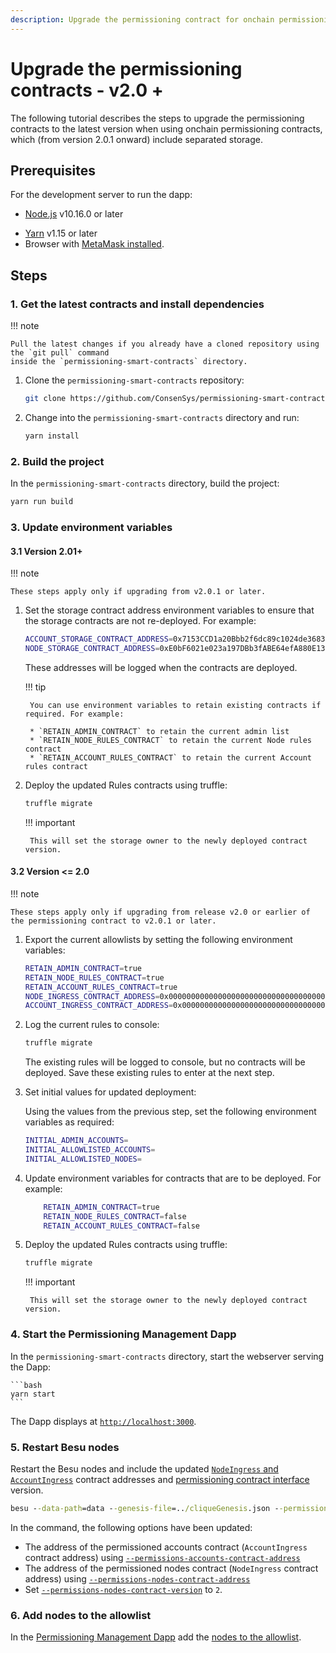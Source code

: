 ```yaml
---
description: Upgrade the permissioning contract for onchain permissioning
---
```


# Upgrade the permissioning contracts - v2.0 +

The following tutorial describes the steps to upgrade the permissioning contracts to the latest
version when using onchain permissioning contracts, which (from version 2.0.1 onward) include separated storage.

## Prerequisites

For the development server to run the dapp:

<!-- vale off -->
* [Node.js](https://nodejs.org/en/) v10.16.0 or later
<!-- vale on -->
* [Yarn](https://yarnpkg.com/en/) v1.15 or later
* Browser with [MetaMask installed](https://metamask.io/).

## Steps

### 1. Get the latest contracts and install dependencies

!!! note

    Pull the latest changes if you already have a cloned repository using the `git pull` command
    inside the `permissioning-smart-contracts` directory.

1. Clone the `permissioning-smart-contracts` repository:

    ```bash
    git clone https://github.com/ConsenSys/permissioning-smart-contracts.git
    ```

1. Change into the `permissioning-smart-contracts` directory and run:

    ```bash
    yarn install
    ```

### 2. Build the project

In the `permissioning-smart-contracts` directory, build the project:

```bash
yarn run build
```

### 3. Update environment variables

#### 3.1 Version 2.01+

!!! note

    These steps apply only if upgrading from v2.0.1 or later.

1. Set the storage contract address environment variables to ensure that the storage contracts are not re-deployed. For example:

    ```bash
    ACCOUNT_STORAGE_CONTRACT_ADDRESS=0x7153CCD1a20Bbb2f6dc89c1024de368326EC6b4F
    NODE_STORAGE_CONTRACT_ADDRESS=0xE0bF6021e023a197DBb3fABE64efA880E13D3f4b
    ```

    These addresses will be logged when the contracts are deployed.

    !!! tip

        You can use environment variables to retain existing contracts if required. For example:

        * `RETAIN_ADMIN_CONTRACT` to retain the current admin list
        * `RETAIN_NODE_RULES_CONTRACT` to retain the current Node rules contract
        * `RETAIN_ACCOUNT_RULES_CONTRACT` to retain the current Account rules contract

1. Deploy the updated Rules contracts using truffle:

    ```bash
    truffle migrate
    ```

    !!! important

        This will set the storage owner to the newly deployed contract version.

#### 3.2 Version <= 2.0

!!! note

    These steps apply only if upgrading from release v2.0 or earlier of the permissioning contract to v2.0.1 or later.

1. Export the current allowlists by setting the following environment variables:

    ```bash
    RETAIN_ADMIN_CONTRACT=true
    RETAIN_NODE_RULES_CONTRACT=true
    RETAIN_ACCOUNT_RULES_CONTRACT=true
    NODE_INGRESS_CONTRACT_ADDRESS=0x0000000000000000000000000000000000009999
    ACCOUNT_INGRESS_CONTRACT_ADDRESS=0x0000000000000000000000000000000000008888
    ```

1. Log the current rules to console:

    ```bash
    truffle migrate
    ```

    The existing rules will be logged to console, but no contracts will be deployed. Save these existing rules to enter at the next step.

1. Set initial values for updated deployment:

    Using the values from the previous step, set the following environment variables as required:

    ```bash
    INITIAL_ADMIN_ACCOUNTS=
    INITIAL_ALLOWLISTED_ACCOUNTS=
    INITIAL_ALLOWLISTED_NODES=
    ```

1. Update environment variables for contracts that are to be deployed. For example:

    ```bash
        RETAIN_ADMIN_CONTRACT=true
        RETAIN_NODE_RULES_CONTRACT=false
        RETAIN_ACCOUNT_RULES_CONTRACT=false
    ```

1. Deploy the updated Rules contracts using truffle:

    ```bash
    truffle migrate
    ```

    !!! important

        This will set the storage owner to the newly deployed contract version.        

### 4. Start the Permissioning Management Dapp

In the `permissioning-smart-contracts` directory, start the webserver serving the Dapp:

    ```bash
    yarn start
    ```

The Dapp displays at [`http://localhost:3000`](http://localhost:3000).

### 5. Restart Besu nodes

Restart the Besu nodes and include the updated [`NodeIngress` and `AccountIngress`](#4-deploy-the-contract)
contract addresses and [permissioning contract interface](../../../HowTo/Limit-Access/Specify-Perm-Version.md)
version.

```cmd
besu --data-path=data --genesis-file=../cliqueGenesis.json --permissions-accounts-contract-enabled --permissions-accounts-contract-address "0x3d49d1eF2adE060a33c6E6Aa213513A7EE9a6241" --permissions-nodes-contract-enabled  --permissions-nodes-contract-address "0x4E72770760c011647D4873f60A3CF6cDeA896CD8" --permissions-nodes-contract-version=2 --rpc-http-enabled --rpc-http-cors-origins="*" --rpc-http-api=ADMIN,ETH,NET,PERM,CLIQUE --host-allowlist="*"
```

In the command, the following options have been updated:

* The address of the permissioned accounts contract (`AccountIngress` contract address) using
    [`--permissions-accounts-contract-address`](../../../Reference/CLI/CLI-Syntax.md#permissions-accounts-contract-address)
* The address of the permissioned nodes contract (`NodeIngress` contract address) using
    [`--permissions-nodes-contract-address`](../../../Reference/CLI/CLI-Syntax.md#permissions-nodes-contract-address)
* Set [`--permissions-nodes-contract-version`](../../../Reference/CLI/CLI-Syntax.md#permissions-nodes-contract-version)
    to `2`.

### 6. Add nodes to the allowlist

In the [Permissioning Management Dapp](#5-start-the-permissioning-management-dapp)
add the [nodes to the allowlist].

<!--link-->
[nodes to the allowlist]: ../../../HowTo/Limit-Access/Updating-Permission-Lists.md#update-nodes-allowlist
